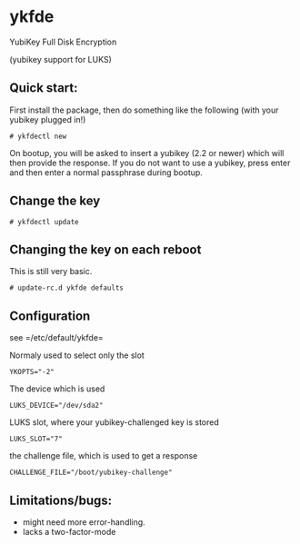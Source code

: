 ykfde
=====
YubiKey Full Disk Encryption

(yubikey support for LUKS)


Quick start:
------------

First install the package, then do something like the following (with your
yubikey plugged in!)

    # ykfdectl new

On bootup, you will be asked to insert a yubikey (2.2 or newer) which
will then provide the response.  If you do not want to use a yubikey,
press enter and then enter a normal passphrase during bootup.

Change the key
--------------

    # ykfdectl update

Changing the key on each reboot
-------------------------------

This is still very basic.

    # update-rc.d ykfde defaults

Configuration
-------------
see =/etc/default/ykfde=

Normaly used to select only the slot
    
    YKOPTS="-2"

The device which is used
    
    LUKS_DEVICE="/dev/sda2"

LUKS slot, where your yubikey-challenged key is stored
    
    LUKS_SLOT="7"

the challenge file, which is used to get a response
    
    CHALLENGE_FILE="/boot/yubikey-challenge"


Limitations/bugs:
-----------------
* might need more error-handling.
* lacks a two-factor-mode
